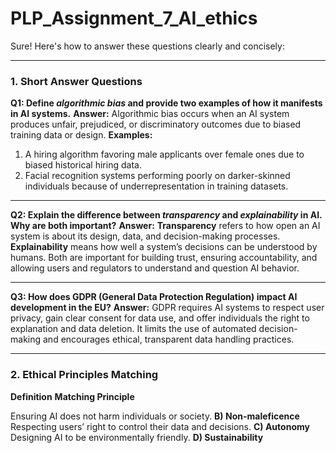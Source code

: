 # PLP_Assignment_7_AI_ethics
Sure! Here's how to answer these questions clearly and concisely:

---

### **1. Short Answer Questions**

**Q1: Define *algorithmic bias* and provide two examples of how it manifests in AI systems.**
**Answer:**
Algorithmic bias occurs when an AI system produces unfair, prejudiced, or discriminatory outcomes due to biased training data or design.
**Examples:**

1. A hiring algorithm favoring male applicants over female ones due to biased historical hiring data.
2. Facial recognition systems performing poorly on darker-skinned individuals because of underrepresentation in training datasets.

---

**Q2: Explain the difference between *transparency* and *explainability* in AI. Why are both important?**
**Answer:**
**Transparency** refers to how open an AI system is about its design, data, and decision-making processes.
**Explainability** means how well a system’s decisions can be understood by humans.
Both are important for building trust, ensuring accountability, and allowing users and regulators to understand and question AI behavior.

---

**Q3: How does GDPR (General Data Protection Regulation) impact AI development in the EU?**
**Answer:**
GDPR requires AI systems to respect user privacy, gain clear consent for data use, and offer individuals the right to explanation and data deletion. It limits the use of automated decision-making and encourages ethical, transparent data handling practices.

---

### **2. Ethical Principles Matching**

 **Definition**                                                **Matching Principle** 
 
 Ensuring AI does not harm individuals or society.             **B) Non-maleficence** 
 Respecting users’ right to control their data and decisions.  **C) Autonomy**        
 Designing AI to be environmentally friendly.                  **D) Sustainability**  


